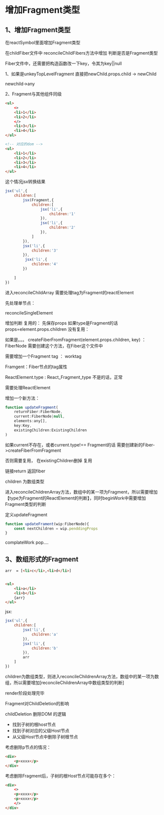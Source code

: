 # 增加Fragment类型

## 1、增加Fragment类型
在reactSymbol里面增加Fragment类型

在childFiber文件中 reconcileChildFibers方法中增加 判断是否是Fragment类型


Fiber文件中，还需要把构造函数改一下key，令其为key||null


1、如果是unkeyTopLevelFragment 直接把newChild.props.child -> newChild

newchild->any


2、Fragment与其他组件同级

```html
<ul>
    <>
    <li>1</li>
    <li>2</li>
    </>
    <li>3</li>
    <li>4</li>
</ul>

<!-- 对应的dom -->
<ul>
    <li>1</li>
    <li>2</li>
    <li>3</li>
    <li>4</li>
</ul>
```
这个情况jsx转换结果

```js
jsx('ul',{
    children:[
        jsx(Fragment,{
            children:[
                jsx('li',{
                    children:'1'
                }),
                jsx('li',{
                    children:'2'
                }),
            ]
        }),
        jsx('li',{
            children:'3'
        }),
         jsx('li',{
            children:'4'
        })
        
    ]
})

```

进入reconcileChildArray
需要处理tag为Fragment的reactElement

先处理单节点：

reconcileSingleElement

增加判断
复用的：
先保存props 如果type是Fragment的话
props=element.props.children
没有复用：

如果是。。。
createFiberFromFragment(element.props.children, key) ：FiberNode
需要创建这个方法，在Fiber这个文件中

需要增加一个Fragment tag ： worktag

Framgent：Fiber节点的tag属性

ReactElement.type : React_Fragment_type
不是的话，正常


需要处理ReactElement 

增加一个新方法：
```js
function updateFragment(
    returnFiber:FiberNode,
    current:FiberNode|null,
    elements:any[],
    key:Key,
    existingChildren:ExistingChildren
)
```
如果current不存在，或者current.type!== Fragment的话
需要创建新的Fiber->createFiberFromFragment

否则需要复用，
在existingChildren删掉
复用

链接return
返回fiber



children 为数组类型

进入reconcileChildrenArray方法，数组中的某一项为Fragment，所以需要增加【type为Fragment的ReactElement的判断】，同时beginWork中需要增加Fragment类型的判断

定义updateFragment
```js
function updateFrament(wip:FiberNode){
    const nextChildren = wip.penddingProps
}
```

complateWork
pop....




## 3、数组形式的Fragment

```html
arr  = [<li>c</li>,<li>d</li>]


<ul>
    <li>a</li>
    <li>b</li>
    {arr}
</ul>
```

jsx:
```js
jsx('ul',{
    children:[
        jsx('li',{
            children:'a'
        }),
        jsx('li',{
            children:'b'
        }),
        arr
    ]
})
```

children为数组类型，则进入reconcileChildrenArray方法，数组中的某一项为数组，所以需要增加[reconcileChildrenArray中数组类型的判断]

render阶段处理完毕



Fragment对ChildDeletion的影响

childDeletion 删除DOM 的逻辑
- 找到子树的根host节点
- 找到子树对应的父级Host节点
- 从父级Host节点中删除子树根节点

考虑删除p节点的情况：
```html
<div>
    <p>xxxx</p>
</div>
```

考虑删除Fragment后，子树的根Host节点可能存在多个：
```html
<div>
    <>
    <p>xxxx</p>
    <p>xxxx</p>
    </>
</div>
```